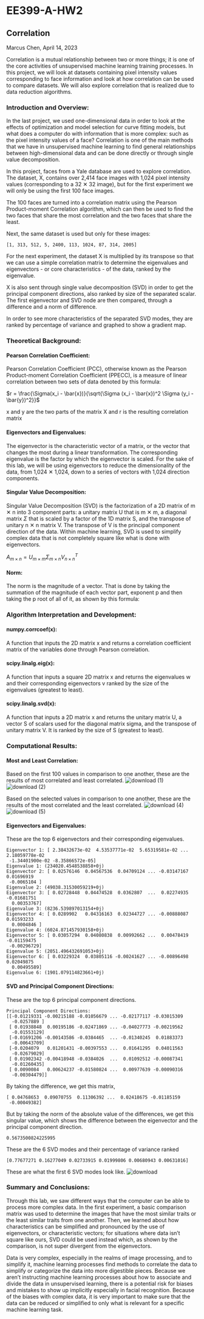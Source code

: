 # EE399-A-HW2

## Correlation
Marcus Chen, April 14, 2023

Correlation is a mutual relationship between two or more things; it is one of the core activities of unsupervised machine learning training processes. In this project, we will look at datasets containing pixel intensity values corresponding to face information and look at how correlation can be used to compare datasets. We will also explore correlation that is realized due to data reduction algorithms. 

### Introduction and Overview:
In the last project, we used one-dimensional data in order to look at the effects of optimization and model selection for curve fitting models, but what does a computer do with information that is more complex: such as the pixel intensity values of a face? Correlation is one of the main methods that we have in unsupervised machine learning to find general relationships between high-dimensional data and can be done directly or through single value decomposition.

In this project, faces from a Yale database are used to explore correlation. The dataset, X, contains over 2,414 face images with 1,024 pixel intensity values (corresponding to a 32 ✕ 32 image), but for the first experiment we will only be using the first 100 face images.

The 100 faces are turned into a correlation matrix using the Pearson Product-moment Correlation algorithm, which can then be used to find the two faces that share the most correlation and the two faces that share the least. 

Next, the same dataset is used but only for these images:
```
[1, 313, 512, 5, 2400, 113, 1024, 87, 314, 2005]
```

For the next experiment, the dataset X is multiplied by its transpose so that we can use a simple correlation matrix to determine the eigenvalues and eigenvectors - or core characteristics - of the data, ranked by the eigenvalue. 

X is also sent through single value decomposition (SVD) in order to get the principal component directions, also ranked by size of the separated scalar. The first eigenvector and SVD node are then compared, through a difference and a norm of difference. 

In order to see more characteristics of the separated SVD modes, they are ranked by percentage of variance and graphed to show a gradient map.

### Theoretical Background:
#### Pearson Correlation Coefficient:
Pearson Correlation Coefficient (PCC), otherwise known as the Pearson Product-moment Correlation Coefficient (PPECC), is a measure of linear correlation between two sets of data denoted by this formula: 

$r = \frac{\Sigma(x_i - \bar{x})}{\sqrt{\Sigma (x_i - \bar{x})^2 \Sigma (y_i - \bar{y})^2}}$

x and y are the two parts of the matrix X and r is the resulting correlation matrix

#### Eigenvectors and Eigenvalues:
The eigenvector is the characteristic vector of a matrix, or the vector that changes the most during a linear transformation. The corresponding eigenvalue is the factor by which the eigenvector is scaled. For the sake of this lab, we will be using eigenvectors to reduce the dimensionality of the data, from 1,024 ✕ 1,024, down to a series of vectors with 1,024 direction components.

#### Singular Value Decomposition:
Singular Value Decomposition (SVD) is the factorization of a 2D matrix of m ✕ n into 3 component parts: a unitary matrix U that is m ✕ m, a diagonal matrix $\Sigma$ that is scaled by a factor of the 1D matrix S, and the transpose of unitary n ✕ n matrix V. The transpose of V is the principal component direction of the data. Within machine learning, SVD is used to simplify complex data that is not completely square like what is done with eigenvectors.

$A_{m \times n} = U_{m \times m} \Sigma_{m \times n} V^T_{n \times n}$


#### Norm:
The norm is the magnitude of a vector. That is done by taking the summation of the magnitude of each vector part, exponent p and then taking the p root of all of it, as shown by this formula:

### Algorithm Interpretation and Development:
#### numpy.corrcoef(x):
A function that inputs the 2D matrix x and returns a correlation coefficient matrix of the variables done through Pearson correlation.

#### scipy.linalg.eig(x):
A function that inputs a square 2D matrix x and returns the eigenvalues w and their corresponding eigenvectors v ranked by the size of the eigenvalues (greatest to least).

#### scipy.linalg.svd(x):
A function that inputs a 2D matrix x and returns the unitary matrix U, a vector S of scalars used for the diagonal matrix sigma, and the transpose of unitary matrix V. It is ranked by the size of S (greatest to least). 

### Computational Results:
#### Most and Least Correlation:
Based on the first 100 values in comparison to one another, these are the results of most correlated and least correlated.
![download (1)](https://user-images.githubusercontent.com/66970342/232255277-e806bdd1-a0a3-4eaa-be6c-b5a0e04c4c77.png)
![download (2)](https://user-images.githubusercontent.com/66970342/232255283-181e6118-0127-4205-ace5-734db189847d.png)


Based on the selected values in comparison to one another, these are the results of the most correlated and the least correlated. 
![download (4)](https://user-images.githubusercontent.com/66970342/232255289-7e2dc5c9-d979-4e92-a1c0-6957ae38bc87.png)
![download (5)](https://user-images.githubusercontent.com/66970342/232255295-9b6098c1-68a1-4b20-bf24-9d904f2702c4.png)

#### Eigenvectors and Eigenvalues:
These are the top 6 eigenvectors and their corresponding eigenvalues.

```
Eigenvector 1: [ 2.38432673e-02  4.53537771e-02  5.65319581e-02 ...  2.18059778e-02
 -1.34401900e-02 -8.35866572e-05]
Eigenvalue 1: (234020.4548538858+0j)
Eigenvector 2: [ 0.02576146  0.04567536  0.04709124 ... -0.03147167  0.01696919
 -0.0065104 ]
Eigenvalue 2: (49038.31530059219+0j)
Eigenvector 3: [ 0.02728448  0.04474528  0.0362807  ...  0.02274935 -0.01681751
  0.00353767]
Eigenvalue 3: (8236.539897013154+0j)
Eigenvector 4: [ 0.0289902   0.04316163  0.02344727 ... -0.00888087  0.01593233
  0.0004846 ]
Eigenvalue 4: (6024.871457930158+0j)
Eigenvector 5: [ 0.03057294  0.04080838  0.00992662 ...  0.00478419 -0.01159475
 -0.00296729]
Eigenvalue 5: (2051.496432691053+0j)
Eigenvector 6: [ 0.03229324  0.03805116 -0.00241627 ... -0.00896498  0.02049875
  0.00495589]
Eigenvalue 6: (1901.079114823661+0j)
```
#### SVD and Principal Component Directions:
These are the top 6 principal component directions.

```
Principal Component Directions: 
[[-0.01219331 -0.00215188 -0.01056679 ... -0.02177117 -0.03015309
  -0.0257889 ]
 [ 0.01938848  0.00195186 -0.02471869 ... -0.04027773 -0.00219562
  -0.01553129]
 [-0.01691206 -0.00143586 -0.0384465  ... -0.01340245  0.01883373
  -0.00643709]
 [-0.0204079   0.01201431 -0.00397553 ...  0.01641295  0.04011563
  -0.02679029]
 [ 0.01902342 -0.00418948 -0.0384026  ...  0.01092512 -0.00087341
  -0.01260435]
 [ 0.0090084   0.00624237 -0.01580824 ...  0.00977639 -0.00090316
  -0.00304479]]
```

By taking the difference, we get this matrix,

```
[ 0.04768653  0.09070755  0.11306392 ...  0.02418675 -0.01185159
 -0.00049382]
```

But by taking the norm of the absolute value of the differences, we get this singular value, which shows the difference between the eigenvector and the principal component direction.

```
0.5673500824225995
```

These are the 6 SVD modes and their percentage of variance ranked

```
[0.77677271 0.16277049 0.02733915 0.01999806 0.00680943 0.00631016]
```

These are what the first 6 SVD modes look like. 
![download](https://user-images.githubusercontent.com/66970342/232255323-a003ff93-3559-45d3-8a73-ff980ace1846.png)


### Summary and Conclusions:
Through this lab, we saw different ways that the computer can be able to process more complex data. In the first experiment, a basic comparison matrix was used to determine the images that have the most similar traits or the least similar traits from one another. Then, we learned about how characteristics can be simplified and pronounced by the use of eigenvectors, or characteristic vectors; for situations where data isn’t square like ours, SVD could be used instead which, as shown by the comparison, is not super divergent from the eigenvectors. 

Data is very complex, especially in the realms of image processing, and to simplify it, machine learning processes find methods to correlate the data to simplify or categorize the data into more digestible pieces. Because we aren’t instructing machine learning processes about how to associate and divide the data in unsupervised learning, there is a potential risk for biases and mistakes to show up implicitly especially in facial recognition. Because of the biases with complex data, it is very important to make sure that the data can be reduced or simplified to only what is relevant for a specific machine learning task. 
